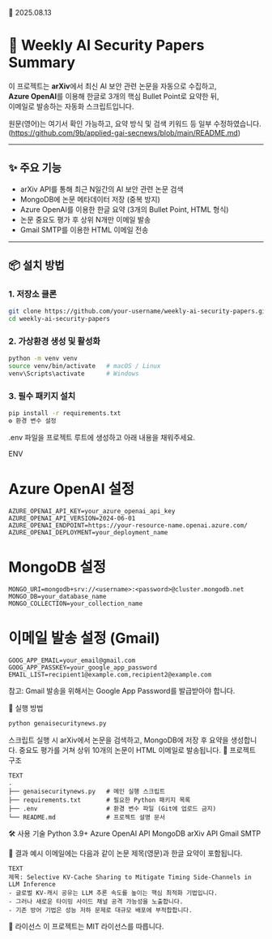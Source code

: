 📅 2025.08.13

# 📄 Weekly AI Security Papers Summary

이 프로젝트는 **arXiv**에서 최신 AI 보안 관련 논문을 자동으로 수집하고,  
**Azure OpenAI**를 이용해 한글로 3개의 핵심 Bullet Point로 요약한 뒤,  
이메일로 발송하는 자동화 스크립트입니다.

원문(영어)는 여기서 확인 가능하고, 요약 방식 및 검색 키워드 등 일부 수정하였습니다. 
(https://github.com/9b/applied-gai-secnews/blob/main/README.md)

---

## ✨ 주요 기능
- arXiv API를 통해 최근 N일간의 AI 보안 관련 논문 검색
- MongoDB에 논문 메타데이터 저장 (중복 방지)
- Azure OpenAI를 이용한 한글 요약 (3개의 Bullet Point, HTML 형식)
- 논문 중요도 평가 후 상위 N개만 이메일 발송
- Gmail SMTP를 이용한 HTML 이메일 전송

---

## 📦 설치 방법

### 1. 저장소 클론
```bash
git clone https://github.com/your-username/weekly-ai-security-papers.git
cd weekly-ai-security-papers
```
### 2. 가상환경 생성 및 활성화

```BASH
python -m venv venv
source venv/bin/activate   # macOS / Linux
venv\Scripts\activate      # Windows
```

### 3. 필수 패키지 설치
```BASH
pip install -r requirements.txt
⚙️ 환경 변수 설정
```
.env 파일을 프로젝트 루트에 생성하고 아래 내용을 채워주세요.

ENV
# Azure OpenAI 설정
```
AZURE_OPENAI_API_KEY=your_azure_openai_api_key
AZURE_OPENAI_API_VERSION=2024-06-01
AZURE_OPENAI_ENDPOINT=https://your-resource-name.openai.azure.com/
AZURE_OPENAI_DEPLOYMENT=your_deployment_name
```

# MongoDB 설정
```
MONGO_URI=mongodb+srv://<username>:<password>@cluster.mongodb.net
MONGO_DB=your_database_name
MONGO_COLLECTION=your_collection_name
```

# 이메일 발송 설정 (Gmail)
```
GOOG_APP_EMAIL=your_email@gmail.com
GOOG_APP_PASSKEY=your_google_app_password
EMAIL_LIST=recipient1@example.com,recipient2@example.com
```
참고: Gmail 발송을 위해서는 Google App Password를 발급받아야 합니다.

🚀 실행 방법
```BASH
python genaisecuritynews.py
```
스크립트 실행 시 arXiv에서 논문을 검색하고, MongoDB에 저장 후 요약을 생성합니다.
중요도 평가를 거쳐 상위 10개의 논문이 HTML 이메일로 발송됩니다.
📂 프로젝트 구조
```
TEXT
.
├── genaisecuritynews.py   # 메인 실행 스크립트
├── requirements.txt       # 필요한 Python 패키지 목록
├── .env                   # 환경 변수 파일 (Git에 업로드 금지)
└── README.md              # 프로젝트 설명 문서
```
🛠 사용 기술
Python 3.9+
Azure OpenAI API
MongoDB
arXiv API
Gmail SMTP

📧 결과 예시
이메일에는 다음과 같이 논문 제목(영문)과 한글 요약이 포함됩니다.

```
TEXT
제목: Selective KV-Cache Sharing to Mitigate Timing Side-Channels in LLM Inference
- 글로벌 KV-캐시 공유는 LLM 추론 속도를 높이는 핵심 최적화 기법입니다.
- 그러나 새로운 타이밍 사이드 채널 공격 가능성을 노출합니다.
- 기존 방어 기법은 성능 저하 문제로 대규모 배포에 부적합합니다.
```

📜 라이선스
이 프로젝트는 MIT 라이선스를 따릅니다.
